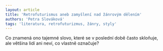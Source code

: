 ```yaml
---
layout: article
title: 'Retrofuturismus aneb zamyšlení nad žánrovým dělením'
authors: 'Petra Slováková'
tags: 'literatura, retrofuturizmus, žánry, styly'
---
```


Co znamená ono tajemné slovo, které se
v poslední době často skloňuje, ale většina
lidí ani neví, co vlastně označuje?
